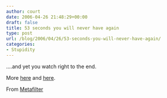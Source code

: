 ```yaml
---
author: court
date: 2006-04-26 21:48:29+00:00
draft: false
title: 53 seconds you will never have again
type: post
url: /blog/2006/04/26/53-seconds-you-will-never-have-again/
categories:
- Stupidity
---
```


....and yet you watch right to the end.

 
              
More [here](http://video.google.com/videoplay?docid=-3115213134814599261) and [here](http://video.google.com/videoplay?docid=8258651219221373365).

From [Metafilter](http://www.metafilter.com/mefi/51146)
